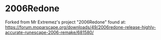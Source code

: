 # 2006Redone

Forked from Mr Extremez's project "2006Redone" found at:
https://forum.moparscape.org/downloads/49/2006redone-release-highly-accurate-runescape-2006-remake/681580/
